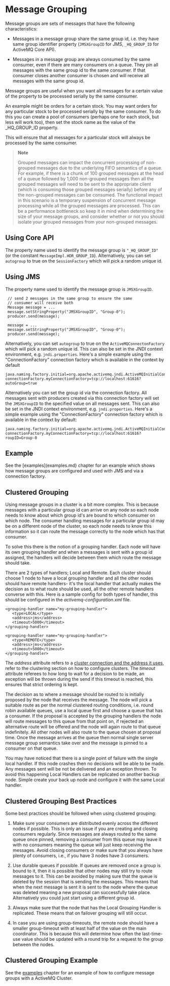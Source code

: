 # Message Grouping

Message groups are sets of messages that have the following
characteristics:

-   Messages in a message group share the same group id, i.e. they have
    same group identifier property (`JMSXGroupID` for JMS,
    `_HQ_GROUP_ID` for ActiveMQ Core API).

-   Messages in a message group are always consumed by the same
    consumer, even if there are many consumers on a queue. They pin all
    messages with the same group id to the same consumer. If that
    consumer closes another consumer is chosen and will receive all
    messages with the same group id.

Message groups are useful when you want all messages for a certain value
of the property to be processed serially by the same consumer.

An example might be orders for a certain stock. You may want orders for
any particular stock to be processed serially by the same consumer. To
do this you can create a pool of consumers (perhaps one for each stock,
but less will work too), then set the stock name as the value of the
_HQ_GROUP_ID property.

This will ensure that all messages for a particular stock will always be
processed by the same consumer.

> **Note**
>
> Grouped messages can impact the concurrent processing of non-grouped
> messages due to the underlying FIFO semantics of a queue. For example,
> if there is a chunk of 100 grouped messages at the head of a queue
> followed by 1,000 non-grouped messages then all the grouped messages
> will need to be sent to the appropriate client (which is consuming
> those grouped messages serially) before any of the non-grouped
> messages can be consumed. The functional impact in this scenario is a
> temporary suspension of concurrent message processing while all the
> grouped messages are processed. This can be a performance bottleneck
> so keep it in mind when determining the size of your message groups,
> and consider whether or not you should isolate your grouped messages
> from your non-grouped messages.

## Using Core API

The property name used to identify the message group is `"_HQ_GROUP_ID"`
(or the constant `MessageImpl.HDR_GROUP_ID`). Alternatively, you can set
`autogroup` to true on the `SessionFactory` which will pick a random
unique id.

## Using JMS

The property name used to identify the message group is `JMSXGroupID`.

     // send 2 messages in the same group to ensure the same
     // consumer will receive both
     Message message = ...
     message.setStringProperty("JMSXGroupID", "Group-0");
     producer.send(message);

     message = ...
     message.setStringProperty("JMSXGroupID", "Group-0");
     producer.send(message);

Alternatively, you can set `autogroup` to true on the
`ActiveMQConnectonFactory` which will pick a random unique id. This can
also be set in the JNDI context environment, e.g. `jndi.properties`.
Here's a simple example using the "ConnectionFactory" connection factory
which is available in the context by default

    java.naming.factory.initial=org.apache.activemq.jndi.ActiveMQInitialContextFactory
    connectionFactory.myConnectionFactory=tcp://localhost:61616?autoGroup=true

Alternatively you can set the group id via the connection factory. All
messages sent with producers created via this connection factory will
set the `JMSXGroupID` to the specified value on all messages sent. This
can also be set in the JNDI context environment, e.g. `jndi.properties`.
Here's a simple example using the "ConnectionFactory" connection factory
which is available in the context by default:

    java.naming.factory.initial=org.apache.activemq.jndi.ActiveMQInitialContextFactory
    connectionFactory.myConnectionFactory=tcp://localhost:61616?roupID=Group-0

## Example

See the [examples](examples.md} chapter for an example which shows how message groups are configured and used with JMS and via a connection factory.

## Clustered Grouping

Using message groups in a cluster is a bit more complex. This is because
messages with a particular group id can arrive on any node so each node
needs to know about which group id's are bound to which consumer on
which node. The consumer handling messages for a particular group id may
be on a different node of the cluster, so each node needs to know this
information so it can route the message correctly to the node which has
that consumer.

To solve this there is the notion of a grouping handler. Each node will
have its own grouping handler and when a messages is sent with a group
id assigned, the handlers will decide between them which route the
message should take.

There are 2 types of handlers; Local and Remote. Each cluster should
choose 1 node to have a local grouping handler and all the other nodes
should have remote handlers- it's the local handler that actually makes
the decision as to what route should be used, all the other remote
handlers converse with this. Here is a sample config for both types of
handler, this should be configured in the *activemq-configuration.xml*
file.

    <grouping-handler name="my-grouping-handler">
       <type>LOCAL</type>
       <address>jms</address>
       <timeout>5000</timeout>
    </grouping-handler>

    <grouping-handler name="my-grouping-handler">
       <type>REMOTE</type>
       <address>jms</address>
       <timeout>5000</timeout>
    </grouping-handler>

The *address* attribute refers to a [cluster connection and the address
it uses](#clusters.address), refer to the clustering section on how to
configure clusters. The *timeout* attribute referees to how long to wait
for a decision to be made, an exception will be thrown during the send
if this timeout is reached, this ensures that strict ordering is kept.

The decision as to where a message should be routed to is initially
proposed by the node that receives the message. The node will pick a
suitable route as per the normal clustered routing conditions, i.e.
round robin available queues, use a local queue first and choose a queue
that has a consumer. If the proposal is accepted by the grouping
handlers the node will route messages to this queue from that point on,
if rejected an alternative route will be offered and the node will again
route to that queue indefinitely. All other nodes will also route to the
queue chosen at proposal time. Once the message arrives at the queue
then normal single server message group semantics take over and the
message is pinned to a consumer on that queue.

You may have noticed that there is a single point of failure with the
single local handler. If this node crashes then no decisions will be
able to be made. Any messages sent will be not be delivered and an
exception thrown. To avoid this happening Local Handlers can be
replicated on another backup node. Simple create your back up node and
configure it with the same Local handler.

## Clustered Grouping Best Practices

Some best practices should be followed when using clustered grouping:

1.  Make sure your consumers are distributed evenly across the different
    nodes if possible. This is only an issue if you are creating and
    closing consumers regularly. Since messages are always routed to the
    same queue once pinned, removing a consumer from this queue may
    leave it with no consumers meaning the queue will just keep
    receiving the messages. Avoid closing consumers or make sure that
    you always have plenty of consumers, i.e., if you have 3 nodes have
    3 consumers.

2.  Use durable queues if possible. If queues are removed once a group
    is bound to it, then it is possible that other nodes may still try
    to route messages to it. This can be avoided by making sure that the
    queue is deleted by the session that is sending the messages. This
    means that when the next message is sent it is sent to the node
    where the queue was deleted meaning a new proposal can successfully
    take place. Alternatively you could just start using a different
    group id.

3.  Always make sure that the node that has the Local Grouping Handler
    is replicated. These means that on failover grouping will still
    occur.

4.  In case you are using group-timeouts, the remote node should have a
    smaller group-timeout with at least half of the value on the main
    coordinator. This is because this will determine how often the
    last-time-use value should be updated with a round trip for a
    request to the group between the nodes.

## Clustered Grouping Example

See the [examples](examples.md) chapter for an example of how to configure message groups with a ActiveMQ Cluster.
